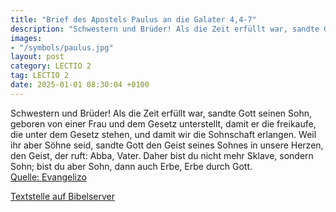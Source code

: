 ```yaml
---
title: "Brief des Apostels Paulus an die Galater 4,4-7"
description: "Schwestern und Brüder! Als die Zeit erfüllt war, sandte Gott seinen Sohn, geboren von einer Frau und dem Gesetz unterstellt, damit er die freikaufe, die unter dem Gesetz stehen, und damit wir die Sohnschaft erlangen. Weil ihr aber Söhne seid, sandte Gott den Geist seines Sohnes ...."
images:
- "/symbols/paulus.jpg"
layout: post
category: LECTIO 2
tag: LECTIO 2
date: 2025-01-01 08:30:04 +0100
---
```

Schwestern und Brüder!
Als die Zeit erfüllt war, sandte Gott seinen Sohn, geboren von einer Frau und dem Gesetz unterstellt,
damit er die freikaufe, die unter dem Gesetz stehen, und damit wir die Sohnschaft erlangen.
Weil ihr aber Söhne seid, sandte Gott den Geist seines Sohnes in unsere Herzen, den Geist, der ruft: Abba, Vater.<!--more-->
Daher bist du nicht mehr Sklave, sondern Sohn; bist du aber Sohn, dann auch Erbe, Erbe durch Gott.<br>
[Quelle: Evangelizo](https://evangeliumtagfuertag.org/DE/gospel)

[Textstelle auf Bibelserver](https://www.bibleserver.com/EU/Galater4,4-7)
